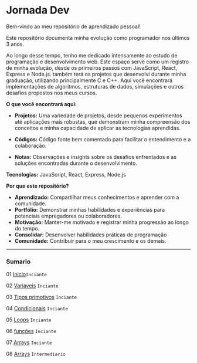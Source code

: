 # Jornada Dev

Bem-vindo ao meu repositório de aprendizado pessoal!

Este repositório documenta minha evolução como programador nos últimos 3 anos.

Ao longo desse tempo, tenho me dedicado intensamente ao estudo de programação e desenvolvimento web. Este espaço serve como um registro de minha evolução, desde os primeiros passos com JavaScript, React, Express e Node.js.
também terá os projetos que desenvolvi durante minha graduação, utilizando principalmente C e C++. Aqui você encontrará implementações de algoritmos, estruturas de dados, simulações e outros desafios propostos nos meus cursos.

**O que você encontrará aqui:**

* **Projetos:** Uma variedade de projetos, desde pequenos experimentos até aplicações mais robustas, que demonstram minha compreensão dos conceitos e minha capacidade de aplicar as tecnologias aprendidas.

* **Códigos:** Código fonte bem comentado para facilitar o entendimento e a colaboração.
* **Notas:** Observações e insights sobre os desafios enfrentados e as soluções encontradas durante o desenvolvimento.

**Tecnologias:** JavaScript, React, Express, Node.js

**Por que este repositório?**

* **Aprendizado:** Compartilhar meus conhecimentos e aprender com a comunidade.
* **Portfólio:** Demonstrar minhas habilidades e experiências para potenciais empregadores ou colaboradores.
* **Motivação:** Manter-me motivado e registrar minha progressão ao longo do tempo.
* **Consolidar:** Desenvolver habilidades práticas de programação
* **Comunidade:** Contribuir para o meu crescimento e os demais.

---

### Sumario

01 [Inicio](https://github.com/User-Felix/Jornada_Dev/blob/3792b7b3d8eeff9f63d0c450750c127b9e05603c/Iniciante/JavaScript/incio.md)`Inciante`

02 [Variaveis](https://github.com/User-Felix/Jornada_Dev/blob/3792b7b3d8eeff9f63d0c450750c127b9e05603c/Iniciante/JavaScript/variaveis.md) `Inciante`

03 [Tipos primotivos](https://github.com/User-Felix/Jornada_Dev/blob/3792b7b3d8eeff9f63d0c450750c127b9e05603c/Iniciante/JavaScript/tiposPrimitivos.md) `Inciante`

04 [Condicionais](https://github.com/User-Felix/Jornada_Dev/blob/3792b7b3d8eeff9f63d0c450750c127b9e05603c/Iniciante/JavaScript/condicionais.md) `Inciante`

05 [Loops](https://github.com/User-Felix/Jornada_Dev/blob/3792b7b3d8eeff9f63d0c450750c127b9e05603c/Iniciante/JavaScript/loops.md) `Inciante`

06 [funções](https://github.com/User-Felix/Jornada_Dev/blob/3792b7b3d8eeff9f63d0c450750c127b9e05603c/Iniciante/JavaScript/funcoes.md) `Inciante`

07 [Arrays](https://github.com/User-Felix/Jornada_Dev/blob/3792b7b3d8eeff9f63d0c450750c127b9e05603c/Iniciante/JavaScript/arrays.md) `Inciante`

08 [Arrays](https://github.com/User-Felix/Jornada_Dev/blob/3792b7b3d8eeff9f63d0c450750c127b9e05603c/Intermediario/JavaScript/arrays.md) `Intermediario`
